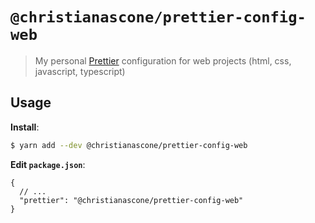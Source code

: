 # `@christianascone/prettier-config-web`

> My personal [Prettier](https://prettier.io) configuration for web projects (html, css, javascript, typescript)

## Usage

**Install**:

```bash
$ yarn add --dev @christianascone/prettier-config-web
```

**Edit `package.json`**:

```jsonc
{
  // ...
  "prettier": "@christianascone/prettier-config-web"
}
```
